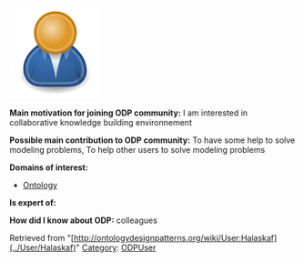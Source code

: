 [![Image:ODPUser.png](../images/a/a6/ODPUser.png)](../Image/ODPUser.png "Image:ODPUser.png")




  





__Main motivation for joining ODP community:__ I am interested in collaborative knowledge building environnement


__Possible main contribution to ODP community:__ To have some help to solve modeling problems, To help other users to solve modeling problems


__Domains of interest:__



* [Ontology](../Community/Ontology-based_models "Community:Ontology")


__Is expert of:__


  

__How did I know about ODP:__ colleagues






Retrieved from "[http://ontologydesignpatterns.org/wiki/User:Halaskaf](../User/Halaskaf)"
 [Category](http://ontologydesignpatterns.org/wiki/Special:Categories "Special:Categories"): [ODPUser](../Category/ODPUser "Category:ODPUser")
